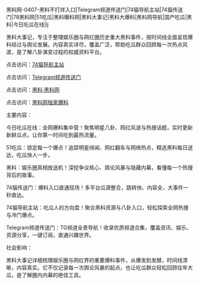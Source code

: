 #
黑料网-0407-黑料不打烊入口|Telegram频道传送门|74猫导航主站|74猫传送门|78黑料网|51吃瓜|黑料曝料网|黑料大事记|黑料大爆料|黑料网导航|国产吃瓜|黑料|今日吃瓜在线|lj

黑料大事记，专注于整理娱乐圈与网红圈历史重大黑料事件，按时间线全面呈现爆料经过与舆论发展。内容真实详尽，覆盖广泛，帮助吃瓜群众回顾每一次热点风波，是了解八卦演变过程的权威资料平台。


点击访问：<a href="https://74mao.com/">74猫导航主站</a>

点击访问：<a href="https://74mao.com/">Telegram频道传送门</a>

点击访问：<a href="https://gdas.pages.dev/">黑料·黑料网</a>

点击访问：<a href="https://haef.pages.dev/">黑料网独家爆料</a>


主要内容：


今日吃瓜在线：全网爆料集中营！聚焦明星八卦、网红风波与热搜话题，实时更新新鲜瓜点，让你第一时间吃到最热流量。

51吃瓜：锁定每一个爆点！追踪明星绯闻、网红翻车与网络热点，精选黑料每日送达，吃瓜快人一步。

黑料：娱乐圈真相放送机！深挖争议核心、舆论风暴与隐藏内幕，看懂每一个热搜背后的故事。

74猫传送门：爆料入口直通现场！多平台瓜源整合，跳转快、内容全，大事件一秒直达。

74猫导航主站：吃瓜人的方向盘！聚合黑料资源与八卦入口，轻松探索全网热搜与冷门爆点。

Telegram频道传送门：TG频道全景导航！收录优质频道合集，覆盖资讯、娱乐、资源分享，一键订阅，直通兴趣世界。


社会影响：

黑料大事记详细梳理娱乐圈与网红界的重要爆料事件，从爆发到发酵，时间线清晰，内容真实。它不仅记录每一次舆论风暴的起点，也让吃瓜群众轻松回顾往年大瓜，是了解圈内内幕的绝佳工具。

<span style="display:none;">[Canonical link](https://github.com/4575423/127 ）</span>

